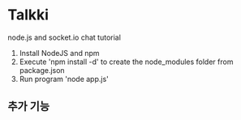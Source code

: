 # Talkki
node.js and socket.io chat tutorial
1. Install NodeJS and npm
2. Execute 'npm install -d' to create the node_modules folder from package.json
3. Run program 'node app.js'
## 추가 기능
